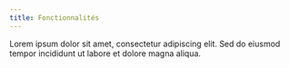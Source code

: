 ```yaml
---
title: Fonctionnalités
---
```


Lorem ipsum dolor sit amet, consectetur adipiscing elit. Sed do eiusmod tempor incididunt ut labore et dolore magna aliqua.
